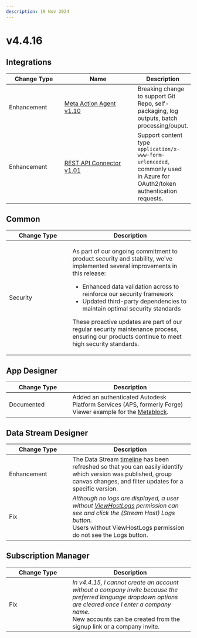 ```yaml
---
description: 19 Nov 2024
---
```


# v4.4.16

## Integrations

<table><thead><tr><th width="155">Change Type</th><th width="250">Name</th><th>Description</th></tr></thead><tbody><tr><td>Enhancement</td><td><a href="https://xmpro.gitbook.io/meta/">Meta Action Agent v1.10</a></td><td>Breaking change to support Git Repo, self-packaging, log outputs, batch processing/ouput.</td></tr><tr><td>Enhancement</td><td><a href="https://xmpro.gitbook.io/rest-api-connector/">REST API Connector v1.01</a></td><td>Support content type <code>application/x-www-form-urlencoded</code>, commonly used in Azure for OAuth2/token authentication requests.</td></tr></tbody></table>

## Common

<table><thead><tr><th width="157">Change Type</th><th>Description</th></tr></thead><tbody><tr><td>Security</td><td><p>As part of our ongoing commitment to product security and stability, we've implemented several improvements in this release:</p><ul><li>Enhanced data validation across to reinforce our security framework</li><li>Updated third-party dependencies to maintain optimal security standards</li></ul><p>These proactive updates are part of our regular security maintenance process, ensuring our products continue to meet high security standards.</p></td></tr></tbody></table>

## App Designer

<table><thead><tr><th width="157">Change Type</th><th>Description</th></tr></thead><tbody><tr><td>Documented</td><td>Added an authenticated Autodesk Platform Services (APS, formerly Forge) Viewer example for the <a href="../blocks-toolbox/advanced/metablock.md#autodesk-visualize-2d-and-3d-models-with-authentication">Metablock</a>.</td></tr></tbody></table>

## Data Stream Designer

<table><thead><tr><th width="157">Change Type</th><th>Description</th></tr></thead><tbody><tr><td>Enhancement</td><td>The Data Stream <a href="../concepts/data-stream/timeline.md">timeline</a> has been refreshed so that you can easily identify which version was published, group canvas changes, and filter updates for a specific version.</td></tr><tr><td>Fix</td><td><em>Although no logs are displayed, a user without</em> <a href="https://documentation.xmpro.com/administration/subscriptions-admin/manage-user-access#data-stream-designer-rights"><em>ViewHostLogs</em></a> <em>permission can see and click the (Stream Host) Logs button.</em><br>Users without ViewHostLogs permission do not see the Logs button.</td></tr></tbody></table>

## Subscription Manager

<table><thead><tr><th width="157">Change Type</th><th>Description</th></tr></thead><tbody><tr><td>Fix</td><td><em>In v4.4.15, I cannot create an account without a company invite because the preferred language dropdown options are cleared once I enter a company name.</em><br>New accounts can be created from the signup link or a company invite. </td></tr></tbody></table>
